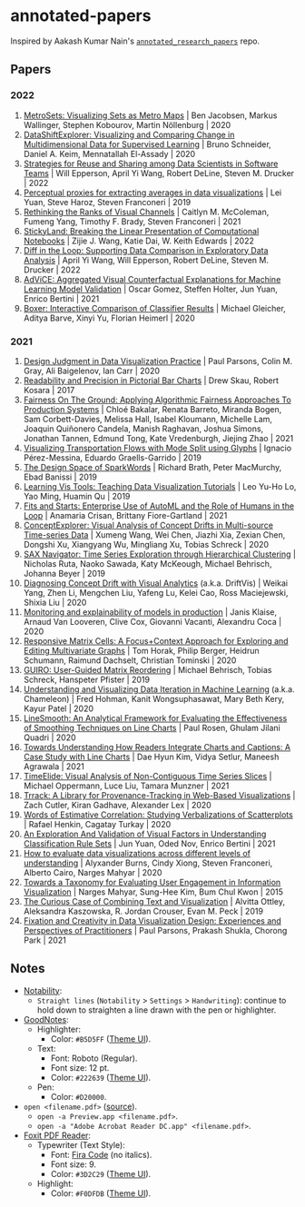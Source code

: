# annotated-papers

Inspired by Aakash Kumar Nain's [`annotated_research_papers`](https://github.com/AakashKumarNain/annotated_research_papers) repo.

## Papers

### 2022

1. [MetroSets: Visualizing Sets as Metro Maps](data-visualization/metrosets.pdf) | Ben Jacobsen, Markus Wallinger, Stephen Kobourov, Martin Nöllenburg | 2020
2. [DataShiftExplorer: Visualizing and Comparing Change in Multidimensional Data for Supervised Learning](data-visualization/datashiftexplorer.pdf) | Bruno Schneider, Daniel A. Keim, Mennatallah El-Assady | 2020
3. [Strategies for Reuse and Sharing among Data Scientists in Software Teams](machine-learning/strategies_for_reuse_and_sharing_among_data_scientists_in_sotware_teams.pdf) | Will Epperson, April Yi Wang, Robert DeLine, Steven M. Drucker | 2022
4. [Perceptual proxies for extracting averages in data visualizations](data-visualization/perceptual_proxies_for_extracting_averages_in_data_visualizations.pdf) | Lei Yuan, Steve Haroz, Steven Franconeri | 2019
5. [Rethinking the Ranks of Visual Channels](data-visualization/rethinking_the_ranks_of_visual_channels.pdf) | Caitlyn M. McColeman, Fumeng Yang, Timothy F. Brady, Steven Franconeri | 2021
6. [StickyLand: Breaking the Linear Presentation of Computational Notebooks](notebooks/stickyland.pdf) | Zijie J. Wang, Katie Dai, W. Keith Edwards | 2022
7. [Diff in the Loop: Supporting Data Comparison in Exploratory Data Analysis](data-visualization/diff_in_the_loop.pdf) | April Yi Wang, Will Epperson, Robert DeLine, Steven M. Drucker | 2022
8. [AdViCE: Aggregated Visual Counterfactual Explanations for Machine Learning Model Validation](data-visualization/advice.pdf) | Oscar Gomez, Steffen Holter, Jun Yuan, Enrico Bertini | 2021
9. [Boxer: Interactive Comparison of Classifier Results](data-visualization/boxer.pdf) | Michael Gleicher, Aditya Barve, Xinyi Yu, Florian Heimerl | 2020

### 2021

1. [Design Judgment in Data Visualization Practice](data-visualization/design_judgment_in_data_visualization_practice.pdf) | Paul Parsons, Colin M. Gray, Ali Baigelenov, Ian Carr | 2020
2. [Readability and Precision in Pictorial Bar Charts](data-visualization/readability_and_precision_in_pictorial_bar_charts.pdf) | Drew Skau, Robert Kosara | 2017
3. [Fairness On The Ground: Applying Algorithmic Fairness Approaches To Production Systems](machine-learning/fairness_on_the_ground) | Chloé Bakalar, Renata Barreto, Miranda Bogen, Sam Corbett-Davies, Melissa Hall, Isabel Kloumann, Michelle Lam, Joaquin Quiñonero Candela, Manish Raghavan, Joshua Simons, Jonathan Tannen, Edmund Tong, Kate Vredenburgh, Jiejing Zhao | 2021
4. [Visualizing Transportation Flows with Mode Split using Glyphs](data-visualization/visualizing_transportation_flows_with_mode_split_using_glyphs.pdf) | Ignacio Pérez-Messina, Eduardo Graells-Garrido | 2019
5. [The Design Space of SparkWords](data-visualization/the_design_space_of_spark_words.pdf) | Richard Brath, Peter MacMurchy, Ebad Banissi | 2019
6. [Learning Vis Tools: Teaching Data Visualization Tutorials](data-visualization/learning_vis_tools_teaching_data_visualization_tutorials.pdf) | Leo Yu-Ho Lo, Yao Ming, Huamin Qu | 2019
7. [Fits and Starts: Enterprise Use of AutoML and the Role of Humans in the Loop](machine-learning/fits_and_starts_enterprise_use_of_auto_ml_and_the_role_of_humans_in_the_loop.pdf) | Anamaria Crisan, Brittany Fiore-Gartland | 2021
8. [ConceptExplorer: Visual Analysis of Concept Drifts in Multi-source Time-series Data](data-visualization/conceptexplorer.pdf) | Xumeng Wang, Wei Chen, Jiazhi Xia, Zexian Chen, Dongshi Xu, Xiangyang Wu, Mingliang Xu, Tobias Schreck | 2020
9. [SAX Navigator: Time Series Exploration through Hierarchical Clustering](data-visualization/sax_navigator.pdf) | Nicholas Ruta, Naoko Sawada, Katy McKeough, Michael Behrisch, Johanna Beyer | 2019
10. [Diagnosing Concept Drift with Visual Analytics](data-visualization/diagnosing_concept_drift_with_visual_analytics.pdf) (a.k.a. DriftVis) | Weikai Yang, Zhen Li, Mengchen Liu, Yafeng Lu, Kelei Cao, Ross Maciejewski, Shixia Liu | 2020
11. [Monitoring and explainability of models in production](machine-learning/monitoring_and_explainability_of_models_in_production.pdf) | Janis Klaise, Arnaud Van Looveren, Clive Cox, Giovanni Vacanti, Alexandru Coca | 2020
12. [Responsive Matrix Cells: A Focus+Context Approach for Exploring and Editing Multivariate Graphs](data-visualization/responsive_matrix_cells.pdf) | Tom Horak, Philip Berger, Heidrun Schumann, Raimund Dachselt, Christian Tominski | 2020
13. [GUIRO: User-Guided Matrix Reordering](data-visualization/guiro.pdf) | Michael Behrisch, Tobias Schreck, Hanspeter Pfister | 2019
14. [Understanding and Visualizing Data Iteration in Machine Learning](data-visualization/understanding_and_visualizing_data_iteration_in_machine_learning.pdf) (a.k.a. Chameleon) | Fred Hohman, Kanit Wongsuphasawat, Mary Beth Kery, Kayur Patel | 2020
15. [LineSmooth: An Analytical Framework for Evaluating the Effectiveness of Smoothing Techniques on Line Charts](data-visualization/linesmooth.pdf) | Paul Rosen, Ghulam Jilani Quadri | 2020
16. [Towards Understanding How Readers Integrate Charts and Captions: A Case Study with Line Charts](data-visualization/towards_understanding_how_readers_integrate_charts_and_captions.pdf) | Dae Hyun Kim, Vidya Setlur, Maneesh Agrawala | 2021
17. [TimeElide: Visual Analysis of Non-Contiguous Time Series Slices](data-visualization/timeelide.pdf) | Michael Oppermann, Luce Liu, Tamara Munzner | 2021
18. [Trrack: A Library for Provenance-Tracking in Web-Based Visualizations](data-visualization/trrack.pdf) | Zach Cutler, Kiran Gadhave, Alexander Lex | 2020
19. [Words of Estimative Correlation: Studying Verbalizations of Scatterplots](data-visualization/words_of_estimative_correlation.pdf) | Rafael Henkin, Cagatay Turkay | 2020
20. [An Exploration And Validation of Visual Factors in Understanding Classification Rule Sets](data-visualization/an_exploration_and_validation_of_visual_factors_in_understanding_classification_rule_sets.pdf) | Jun Yuan, Oded Nov, Enrico Bertini | 2021
21. [How to evaluate data visualizations across different levels of understanding](data-visualization/how_to_evaluate_data_visualizations_across_different_levels_of_understanding.pdf) | Alyxander Burns, Cindy Xiong, Steven Franconeri, Alberto Cairo, Narges Mahyar | 2020
22. [Towards a Taxonomy for Evaluating User Engagement in Information Visualization](data-visualization/towards_a_taxonomy_for_evaluating_user_engagement_in_information_visualization.pdf) | Narges Mahyar, Sung-Hee Kim, Bum Chul Kwon | 2015
23. [The Curious Case of Combining Text and Visualization](data-visualization/the_curious_case_of_combining_text_and_visualization.pdf) | Alvitta Ottley, Aleksandra Kaszowska, R. Jordan Crouser, Evan M. Peck | 2019
24. [Fixation and Creativity in Data Visualization Design: Experiences and Perspectives of Practitioners](data-visualization/fixation_and_creativity_in_data_visualization_design.pdf) | Paul Parsons, Prakash Shukla, Chorong Park | 2021

## Notes

- [Notability](https://www.gingerlabs.com/):
  - `Straight lines` (`Notability` > `Settings` > `Handwriting`): continue to hold down to straighten a line drawn with the pen or highlighter.
- [GoodNotes](https://goodnotes.com/):
  - Highlighter:
    - Color: `#B5D5FF` ([Theme UI](https://theme-ui.com/)).
  - Text:
    - Font: Roboto (Regular).
    - Font size: 12 pt.
    - Color: `#222639` ([Theme UI](https://theme-ui.com/)).
  - Pen:
    - Color: `#D20000`.
- `open <filename.pdf>` ([source](https://apple.stackexchange.com/a/74361)).
  - `open -a Preview.app <filename.pdf>`.
  - `open -a "Adobe Acrobat Reader DC.app" <filename.pdf>`.
- [Foxit PDF Reader](https://apps.apple.com/pt/app/foxit-pdf-reader/id1032155965?l=en&mt=12):
  - Typewriter (Text Style):
    - Font: [Fira Code](https://fonts.google.com/specimen/Fira+Code) (no italics).
    - Font size: 9.
    - Color: `#3D2C29` ([Theme UI](https://theme-ui.com/)).
  - Highlight:
    - Color: `#F0DFDB` ([Theme UI](https://theme-ui.com/)).
